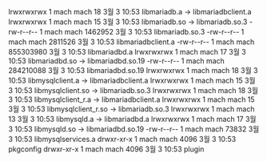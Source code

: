 
lrwxrwxrwx 1 mach mach        18  3월  3 10:53 libmariadb.a -> libmariadbclient.a
lrwxrwxrwx 1 mach mach        15  3월  3 10:53 libmariadb.so -> libmariadb.so.3
-rw-r--r-- 1 mach mach   1462952  3월  3 10:53 libmariadb.so.3
-rw-r--r-- 1 mach mach   2811526  3월  3 10:53 libmariadbclient.a
-rw-r--r-- 1 mach mach 855303980  3월  3 10:53 libmariadbd.a
lrwxrwxrwx 1 mach mach        17  3월  3 10:53 libmariadbd.so -> libmariadbd.so.19
-rw-r--r-- 1 mach mach 284210088  3월  3 10:53 libmariadbd.so.19
lrwxrwxrwx 1 mach mach        18  3월  3 10:53 libmysqlclient.a -> libmariadbclient.a
lrwxrwxrwx 1 mach mach        15  3월  3 10:53 libmysqlclient.so -> libmariadb.so.3
lrwxrwxrwx 1 mach mach        18  3월  3 10:53 libmysqlclient_r.a -> libmariadbclient.a
lrwxrwxrwx 1 mach mach        15  3월  3 10:53 libmysqlclient_r.so -> libmariadb.so.3
lrwxrwxrwx 1 mach mach        13  3월  3 10:53 libmysqld.a -> libmariadbd.a
lrwxrwxrwx 1 mach mach        17  3월  3 10:53 libmysqld.so -> libmariadbd.so.19
-rw-r--r-- 1 mach mach     73832  3월  3 10:53 libmysqlservices.a
drwxr-xr-x 1 mach mach      4096  3월  3 10:53 pkgconfig
drwxr-xr-x 1 mach mach      4096  3월  3 10:53 plugin
